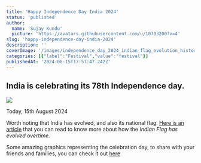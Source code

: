 ```yaml
---
title: 'Happy Independence Day India 2024'
status: 'published'
author:
  name: 'Sujay Kundu'
  picture: 'https://avatars.githubusercontent.com/u/10703200?v=4'
slug: 'happy-independence-day-india-2024'
description: ''
coverImage: '/images/independence_day_2024_indian_flag_evolution_histor_1723621660796_1723621661031-MzND.webp'
categories: [{"label":"Festival","value":"festival"}]
publishedAt: '2024-08-15T17:57:47.242Z'
---
```


## India is celebrating its 78th Independence day.

![](/images/independence_day_2024_indian_flag_evolution_histor_1723621660796_1723621661031-U5MD.webp)

Today, 15th August 2024

Worth noting that India has evolved, and also its national flag. [Here is an article](https://www.livemint.com/news/trends/independence-day-2024-evolution-of-the-indian-flag-over-years-tricolour-from-1904-1947-har-ghar-tiranga-78th-celebration-11723620365124.html) that you can read to know more about how the *Indian Flag has evolved overtime.*

Some amazing graphics representing the celebration day, to share with your friends and families, you can check it out [here](https://www.jagranjosh.com/general-knowledge/independence-day-images-and-pictures-to-share-with-friends-1723641257-1)